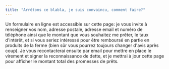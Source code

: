 ```yaml
---
title: "Arrêtons ce blabla, je suis convaincu, comment faire?"
---
```


Un formulaire en ligne est accessible sur cette page: je vous invite à
renseigner vos nom, adresse postale, adresse email et numéro de téléphone ainsi
que le montant que vous souhaitez me prêter, le taux d'intérêt, et si vous
seriez intéressé pour être remboursé en partie en produits de la ferme (bien
sûr vous pourrez toujours changer d'avis après coup). Je vous recontacterai
ensuite par email pour mettre en place le virement et signer la reconnaissance
de dette, et je mettrai à jour cette page pour afficher le montant total des
promesses de prêts.
